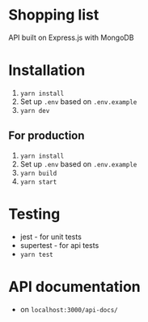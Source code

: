 # Shopping list
API built on Express.js with MongoDB

# Installation

1. `yarn install`
2. Set up `.env` based on `.env.example`
3. `yarn dev`

## For production

1. `yarn install`
2. Set up `.env` based on `.env.example`
3. `yarn build`
4. `yarn start`

# Testing

- jest - for unit tests
- supertest - for api tests
- `yarn test`

# API documentation

- on `localhost:3000/api-docs/`